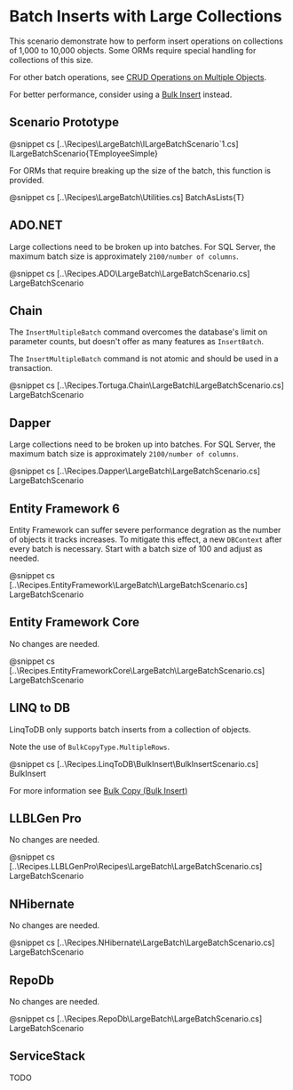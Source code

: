﻿# Batch Inserts with Large Collections

This scenario demonstrate how to perform insert operations on collections of 1,000 to 10,000 objects. Some ORMs require special handling for collections of this size. 

For other batch operations, see [CRUD Operations on Multiple Objects](LargeBatch.htm).

For better performance, consider using a [Bulk Insert](BulkInsert.htm) instead. 

## Scenario Prototype

@snippet cs [..\Recipes\LargeBatch\ILargeBatchScenario`1.cs] ILargeBatchScenario{TEmployeeSimple}

For ORMs that require breaking up the size of the batch, this function is provided.

@snippet cs [..\Recipes\LargeBatch\Utilities.cs] BatchAsLists{T}

## ADO.NET

Large collections need to be broken up into batches. For SQL Server, the maximum batch size is approximately `2100/number of columns`.

@snippet cs [..\Recipes.ADO\LargeBatch\LargeBatchScenario.cs] LargeBatchScenario

## Chain

The `InsertMultipleBatch` command overcomes the database's limit on parameter counts, but doesn't offer as many features as `InsertBatch`. 

The `InsertMultipleBatch` command is not atomic and should be used in a transaction.

@snippet cs [..\Recipes.Tortuga.Chain\LargeBatch\LargeBatchScenario.cs] LargeBatchScenario

## Dapper

Large collections need to be broken up into batches. For SQL Server, the maximum batch size is approximately `2100/number of columns`.

@snippet cs [..\Recipes.Dapper\LargeBatch\LargeBatchScenario.cs] LargeBatchScenario

## Entity Framework 6

Entity Framework can suffer severe performance degration as the number of objects it tracks increases. To mitigate this effect, a new `DBContext` after every batch is necessary. Start with a batch size of 100 and adjust as needed.

@snippet cs [..\Recipes.EntityFramework\LargeBatch\LargeBatchScenario.cs] LargeBatchScenario

## Entity Framework Core

No changes are needed. 

@snippet cs [..\Recipes.EntityFrameworkCore\LargeBatch\LargeBatchScenario.cs] LargeBatchScenario

## LINQ to DB

LinqToDB only supports batch inserts from a collection of objects. 

Note the use of `BulkCopyType.MultipleRows`.

@snippet cs [..\Recipes.LinqToDB\BulkInsert\BulkInsertScenario.cs] BulkInsert

For more information see [Bulk Copy (Bulk Insert)](https://linq2db.github.io/articles/sql/Bulk-Copy.html)

## LLBLGen Pro 

No changes are needed. 

@snippet cs [..\Recipes.LLBLGenPro\Recipes\LargeBatch\LargeBatchScenario.cs] LargeBatchScenario

## NHibernate

No changes are needed. 

@snippet cs [..\Recipes.NHibernate\LargeBatch\LargeBatchScenario.cs] LargeBatchScenario

## RepoDb

No changes are needed. 

@snippet cs [..\Recipes.RepoDb\LargeBatch\LargeBatchScenario.cs] LargeBatchScenario

## ServiceStack

TODO
